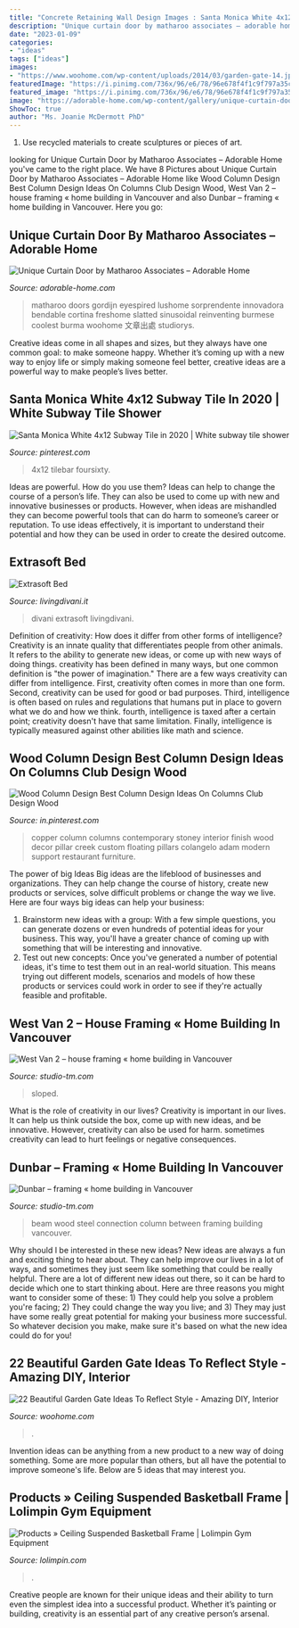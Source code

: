 ```yaml
---
title: "Concrete Retaining Wall Design Images : Santa Monica White 4x12 Subway Tile In 2020"
description: "Unique curtain door by matharoo associates – adorable home"
date: "2023-01-09"
categories:
- "ideas"
tags: ["ideas"]
images:
- "https://www.woohome.com/wp-content/uploads/2014/03/garden-gate-14.jpg"
featuredImage: "https://i.pinimg.com/736x/96/e6/78/96e678f4f1c9f797a35c648910873bc5.jpg"
featured_image: "https://i.pinimg.com/736x/96/e6/78/96e678f4f1c9f797a35c648910873bc5.jpg"
image: "https://adorable-home.com/wp-content/gallery/unique-curtain-door/unique-curtain-door-8.jpg"
ShowToc: true
author: "Ms. Joanie McDermott PhD"
---
```



1. Use recycled materials to create sculptures or pieces of art.

	

		
looking for Unique Curtain Door by Matharoo Associates – Adorable Home you've came to the right place. We have 8 Pictures about Unique Curtain Door by Matharoo Associates – Adorable Home like Wood Column Design Best Column Design Ideas On Columns Club Design Wood, West Van 2 – house framing « home building in Vancouver and also Dunbar – framing « home building in Vancouver. Here you go:
		
    
## Unique Curtain Door By Matharoo Associates – Adorable Home

<img loading=lazy src="https://adorable-home.com/wp-content/gallery/unique-curtain-door/unique-curtain-door-8.jpg" onerror="this.onerror=null;this.src='https://tse3.mm.bing.net/th?id=OIP.NB-4Vc95joXPEaIkee7EgwHaLH&amp;pid=15.1';" alt="Unique Curtain Door by Matharoo Associates – Adorable Home">

_Source: adorable-home.com_

>matharoo doors gordijn eyespired lushome sorprendente innovadora bendable cortina freshome slatted sinusoidal reinventing burmese coolest burma woohome 文章出處 studiorys. 

	

Creative ideas come in all shapes and sizes, but they always have one common goal: to make someone happy. Whether it’s coming up with a new way to enjoy life or simply making someone feel better, creative ideas are a powerful way to make people’s lives better.

    
## Santa Monica White 4x12 Subway Tile In 2020 | White Subway Tile Shower

<img loading=lazy src="https://i.pinimg.com/736x/96/e6/78/96e678f4f1c9f797a35c648910873bc5.jpg" onerror="this.onerror=null;this.src='https://tse4.mm.bing.net/th?id=OIP.BG5uHi4lS8oMcjnEdc0pcwHaJ3&amp;pid=15.1';" alt="Santa Monica White 4x12 Subway Tile in 2020 | White subway tile shower">

_Source: pinterest.com_

>4x12 tilebar foursixty. 

	

Ideas are powerful. How do you use them?
Ideas can help to change the course of a person’s life. They can also be used to come up with new and innovative businesses or products. However, when ideas are mishandled they can become powerful tools that can do harm to someone’s career or reputation. To use ideas effectively, it is important to understand their potential and how they can be used in order to create the desired outcome.

    
## Extrasoft Bed

<img loading=lazy src="https://livingdivani.it/images/3124/1200x630/nocrop/noenlarge/align_4/Living-Divani-extra-soft-bed_flap_moon-_sin-titulo-28.jpg.aspx" onerror="this.onerror=null;this.src='https://tse2.mm.bing.net/th?id=OIP.THf7WjGZsqUeM7L01JdMlwAAAA&amp;pid=15.1';" alt="Extrasoft Bed">

_Source: livingdivani.it_

>divani extrasoft livingdivani. 

	

Definition of creativity: How does it differ from other forms of intelligence?
Creativity is an innate quality that differentiates people from other animals. It refers to the ability to generate new ideas, or come up with new ways of doing things. creativity has been defined in many ways, but one common definition is "the power of imagination." There are a few ways creativity can differ from intelligence. First, creativity often comes in more than one form. Second, creativity can be used for good or bad purposes. Third, intelligence is often based on rules and regulations that humans put in place to govern what we do and how we think. fourth, intelligence is taxed after a certain point; creativity doesn't have that same limitation. Finally, intelligence is typically measured against other abilities like math and science.

    
## Wood Column Design Best Column Design Ideas On Columns Club Design Wood

<img loading=lazy src="https://i.pinimg.com/736x/c4/87/0e/c4870e9fd1f2f542a0acba3497e68725.jpg" onerror="this.onerror=null;this.src='https://tse1.mm.bing.net/th?id=OIP.amLYeVFMJ2odWJEvRhDG1QHaMe&amp;pid=15.1';" alt="Wood Column Design Best Column Design Ideas On Columns Club Design Wood">

_Source: in.pinterest.com_

>copper column columns contemporary stoney interior finish wood decor pillar creek custom floating pillars colangelo adam modern support restaurant furniture. 

	

The power of big Ideas
Big ideas are the lifeblood of businesses and organizations. They can help change the course of history, create new products or services, solve difficult problems or change the way we live.
Here are four ways big ideas can help your business: 
1. Brainstorm new ideas with a group: With a few simple questions, you can generate dozens or even hundreds of potential ideas for your business. This way, you'll have a greater chance of coming up with something that will be interesting and innovative.
2. Test out new concepts: Once you've generated a number of potential ideas, it's time to test them out in an real-world situation. This means trying out different models, scenarios and models of how these products or services could work in order to see if they're actually feasible and profitable. 

    
## West Van 2 – House Framing « Home Building In Vancouver

<img loading=lazy src="http://studio-tm.com/constructionblog/wp-content/uploads/2013/04/sloped-ceiling-framing-interior-concrete-wall.jpg" onerror="this.onerror=null;this.src='https://tse1.mm.bing.net/th?id=OIP.A4pzmzCOVXFfm9bvWALunwHaLL&amp;pid=15.1';" alt="West Van 2 – house framing « home building in Vancouver">

_Source: studio-tm.com_

>sloped. 

	

What is the role of creativity in our lives?
Creativity is important in our lives. It can help us think outside the box, come up with new ideas, and be innovative. However, creativity can also be used for harm. sometimes creativity can lead to hurt feelings or negative consequences.

    
## Dunbar – Framing « Home Building In Vancouver

<img loading=lazy src="http://www.studio-tm.com/constructionblog/wp-content/uploads/2013/04/CONNECTION-BETWEEN-STEEL-BEAM-AND-WOOD-COLUMN.jpg" onerror="this.onerror=null;this.src='https://tse2.mm.bing.net/th?id=OIP.db4SA9vfvn3RIMfTpSOeQwHaK0&amp;pid=15.1';" alt="Dunbar – framing « home building in Vancouver">

_Source: studio-tm.com_

>beam wood steel connection column between framing building vancouver. 

	

Why should I be interested in these new ideas?
New ideas are always a fun and exciting thing to hear about. They can help improve our lives in a lot of ways, and sometimes they just seem like something that could be really helpful. There are a lot of different new ideas out there, so it can be hard to decide which one to start thinking about. Here are three reasons you might want to consider some of these: 1) They could help you solve a problem you're facing; 2) They could change the way you live; and 3) They may just have some really great potential for making your business more successful. So whatever decision you make, make sure it's based on what the new idea could do for you!

    
## 22 Beautiful Garden Gate Ideas To Reflect Style - Amazing DIY, Interior

<img loading=lazy src="https://www.woohome.com/wp-content/uploads/2014/03/garden-gate-14.jpg" onerror="this.onerror=null;this.src='https://tse1.mm.bing.net/th?id=OIP.vxjCLjfb3gXptKDbF-WPhwHaLH&amp;pid=15.1';" alt="22 Beautiful Garden Gate Ideas To Reflect Style - Amazing DIY, Interior">

_Source: woohome.com_

>. 

	

Invention ideas can be anything from a new product to a new way of doing something. Some are more popular than others, but all have the potential to improve someone's life. Below are 5 ideas that may interest you.

    
## Products » Ceiling Suspended Basketball Frame | Lolimpin Gym Equipment

<img loading=lazy src="https://www.lolimpin.com/res/files/products/images/opt/LO-B10villanova4.JPG" onerror="this.onerror=null;this.src='https://tse1.mm.bing.net/th?id=OIP.glKjKYT8fy79Knz88GwieAHaLH&amp;pid=15.1';" alt="Products » Ceiling Suspended Basketball Frame | Lolimpin Gym Equipment">

_Source: lolimpin.com_

>. 

	

Creative people are known for their unique ideas and their ability to turn even the simplest idea into a successful product. Whether it’s painting or building, creativity is an essential part of any creative person’s arsenal.

